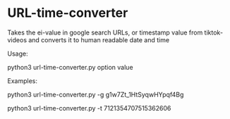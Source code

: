 # URL-time-converter
Takes the ei-value in google search URLs, or timestamp value from tiktok-videos and converts it to human readable date and time

Usage: 

python3 url-time-converter.py option value

Examples: 

python3 url-time-converter.py -g g1w7Zt_1HtSyqwHYpqf4Bg

python3 url-time-converter.py -t 7121354707515362606


